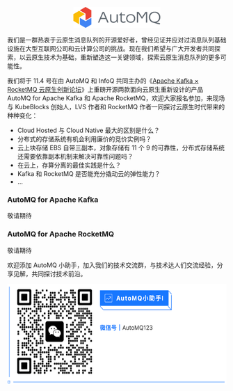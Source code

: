 <!--

**Here are some ideas to get you started:**

🙋‍♀️ A short introduction - what is your organization all about?
🌈 Contribution guidelines - how can the community get involved?
👩‍💻 Useful resources - where can the community find your docs? Is there anything else the community should know?
🍿 Fun facts - what does your team eat for breakfast?
🧙 Remember, you can do mighty things with the power of [Markdown](https://docs.github.com/github/writing-on-github/getting-started-with-writing-and-formatting-on-github/basic-writing-and-formatting-syntax)
-->

<p align="center">
  <img src="https://raw.githubusercontent.com/AutoMQ/.github/main/profile/automq_logo.png" width="200" height="48" alt="AutoMQ - 引领消息和流存储走向云原生时代" />
</p>

我们是一群热衷于云原生消息队列的开源爱好者，曾经见证并应对过消息队列基础设施在大型互联网公司和云计算公司的挑战。现在我们希望与广大开发者共同探索，以云原生技术为基础，重新塑造这一关键领域，探索云原生消息队列的更多可能性。

我们将于 11.4 号在由 AutoMQ 和 InfoQ 共同主办的《[Apache Kafka × RocketMQ 云原生创新论坛](https://mp.weixin.qq.com/s/bU04iDeb10hVxofQsgWQDg)》上重磅开源两款面向云原生重新设计的产品 AutoMQ for Apache Kafka 和 Apache RocketMQ，欢迎大家报名参加，来现场与 KubeBlocks 创始人，LVS 作者和 RocketMQ 作者一同探讨云原生时代带来的种种变化：

* Cloud Hosted 与 Cloud Native 最大的区别是什么？
* 分布式的存储系统有机会利用廉价的竞价实例吗？
* 云上块存储 EBS 自带三副本，对象存储有 11 个 9 的可靠性，分布式存储系统还需要依靠副本机制来解决可靠性问题吗？
* 在云上，存算分离的最佳实践是什么？
* Kafka 和 RocketMQ 是否能充分撬动云的弹性能力？
* ...

### AutoMQ for Apache Kafka
敬请期待

### AutoMQ for Apache RocketMQ
敬请期待

欢迎添加 AutoMQ 小助手，加入我们的技术交流群，与技术达人们交流经验，分享见解，共同探讨技术前沿。
<p align="center">
  <img src="https://raw.githubusercontent.com/AutoMQ/.github/main/profile/image.png" width="572.5" height="231.5" alt="AutoMQ - 引领消息和流存储走向云原生时代" />
</p>
